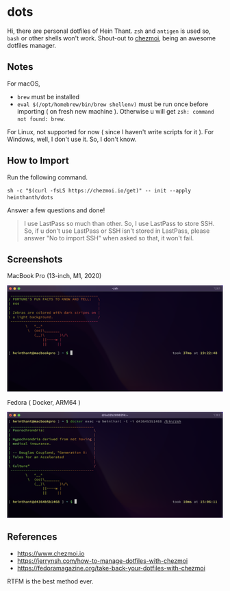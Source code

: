 # dots

Hi, there are personal dotfiles of Hein Thant. `zsh` and `antigen` is used so, `bash` or other shells won't work. Shout-out to [chezmoi](https://github.com/twpayne/chezmoi), being an awesome dotfiles manager.

## Notes

For macOS,

- `brew` must be installed
- `eval $(/opt/homebrew/bin/brew shellenv)` must be run once before importing ( on fresh new machine ). Otherwise u will get `zsh: command not found: brew`.

For Linux, not supported for now ( since I haven't write scripts for it ). For Windows, well, I don't use it. So, I don't know.

## How to Import

Run the following command.

```shell
sh -c "$(curl -fsLS https://chezmoi.io/get)" -- init --apply heinthanth/dots
```

Answer a few questions and done!

> I use LastPass so much than other. So, I use LastPass to store SSH. So, if u don't use LastPass or SSH isn't stored in LastPass, please answer "No to import SSH" when asked so that, it won't fail.

## Screenshots

MacBook Pro (13-inch, M1, 2020)

![MacBook Pro (13-inch, M1, 2020)](screenshots/macos.png)

Fedora ( Docker, ARM64 )

![MacBook Pro (13-inch, M1, 2020)](screenshots/fedora-docker.png)

## References

- <https://www.chezmoi.io>
- <https://jerrynsh.com/how-to-manage-dotfiles-with-chezmoi>
- <https://fedoramagazine.org/take-back-your-dotfiles-with-chezmoi>

RTFM is the best method ever.
